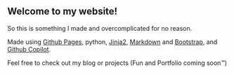 ## Welcome to my website!

So this is something I made and overcomplicated for no reason. 

Made using [Github Pages](https://pages.github.com/), python, [Jinja2](https://jinja.palletsprojects.com/en/2.11.x/), [Markdown](https://daringfireball.net/projects/markdown/) and [Bootstrap](https://getbootstrap.com/), and [Github Copilot](https://copilot.github.com/).

Feel free to check out my blog or projects (Fun and Portfolio coming soon™)
